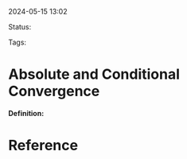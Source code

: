 2024-05-15 13:02

Status: 

Tags: 

# Absolute and Conditional Convergence

**Definition:**
# Reference
